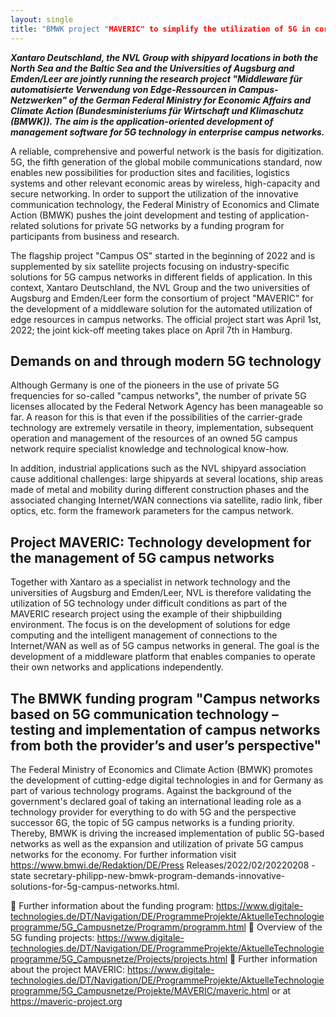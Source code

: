 ```yaml
---
layout: single
title: "BMWK project "MAVERIC" to simplify the utilization of 5G in corporate networks"
---
```


***Xantaro Deutschland, the NVL Group with shipyard locations in both the
North Sea and the Baltic Sea and the Universities of Augsburg and
Emden/Leer are jointly running the research project "Middleware für
automatisierte Verwendung von Edge-Ressourcen in Campus-Netzwerken" of
the German Federal Ministry for Economic Affairs and Climate Action
(Bundesministeriums für Wirtschaft und Klimaschutz (BMWK)). The aim is
the application-oriented development of management software for 5G
technology in enterprise campus networks.***

A reliable, comprehensive and powerful network is the basis for
digitization. 5G, the fifth generation of the global mobile
communications standard, now enables new possibilities for production
sites and facilities, logistics systems and other relevant economic
areas by wireless, high-capacity and secure networking. In order to
support the utilization of the innovative communication technology,
the Federal Ministry of Economics and Climate Action (BMWK) pushes the
joint development and testing of application-related solutions for
private 5G networks by a funding program for participants from
business and research.

The flagship project "Campus OS" started in the beginning of 2022 and
is supplemented by six satellite projects focusing on
industry-specific solutions for 5G campus networks in different fields
of application. In this context, Xantaro Deutschland, the NVL Group
and the two universities of Augsburg and Emden/Leer form the
consortium of project "MAVERIC" for the development of a middleware
solution for the automated utilization of edge resources in campus
networks. The official project start was April 1st, 2022; the joint
kick-off meeting takes place on April 7th in Hamburg.

## Demands on and through modern 5G technology

Although Germany is one of the pioneers in the use of private 5G
frequencies for so-called "campus networks", the number of private 5G
licenses allocated by the Federal Network Agency has been manageable
so far. A reason for this is that even if the possibilities of the
carrier-grade technology are extremely versatile in theory,
implementation, subsequent operation and management of the resources
of an owned 5G campus network require specialist knowledge and
technological know-how.

In addition, industrial applications such as the NVL shipyard
association cause additional challenges: large shipyards at several
locations, ship areas made of metal and mobility during different
construction phases and the associated changing Internet/WAN
connections via satellite, radio link, fiber optics, etc. form the
framework parameters for the campus network.


## Project MAVERIC: Technology development for the management of 5G campus networks

Together with Xantaro as a specialist in network technology and the
universities of Augsburg and Emden/Leer, NVL is therefore validating
the utilization of 5G technology under difficult conditions as part of
the MAVERIC research project using the example of their shipbuilding
environment. The focus is on the development of solutions for edge
computing and the intelligent management of connections to the
Internet/WAN as well as of 5G campus networks in general. The goal is
the development of a middleware platform that enables companies to
operate their own networks and applications independently.


## The BMWK funding program "Campus networks based on 5G communication technology – testing and implementation of campus networks from both the provider’s and user’s perspective"

The Federal Ministry of Economics and Climate Action (BMWK) promotes
the development of cutting-edge digital technologies in and for
Germany as part of various technology programs. Against the background
of the government's declared goal of taking an international leading
role as a technology provider for everything to do with 5G and the
perspective successor 6G, the topic of 5G campus networks is a funding
priority. Thereby, BMWK is driving the increased implementation of
public 5G-based networks as well as the expansion and utilization of
private 5G campus networks for the economy. For further information
visit https://www.bmwi.de/Redaktion/DE/Press Releases/2022/02/20220208
-state
secretary-philipp-new-bmwk-program-demands-innovative-solutions-for-5g-campus-networks.html.

 

	Further information about the funding program: https://www.digitale-technologies.de/DT/Navigation/DE/ProgrammeProjekte/AktuelleTechnologieprogramme/5G_Campusnetze/Programm/programm.html 
	Overview of the 5G funding projects: https://www.digitale-technologies.de/DT/Navigation/DE/ProgrammeProjekte/AktuelleTechnologieprogramme/5G_Campusnetze/Projects/projects.html 
	Further information about the project MAVERIC: https://www.digitale-technologies.de/DT/Navigation/DE/ProgrammeProjekte/AktuelleTechnologieprogramme/5G_Campusnetze/Projekte/MAVERIC/maveric.html or at https://maveric-project.org 




